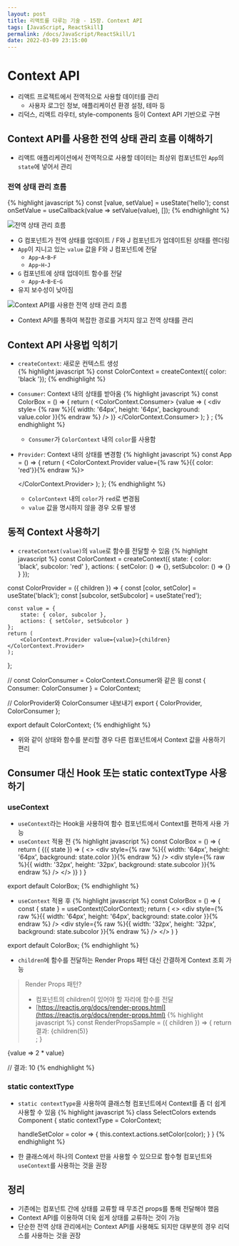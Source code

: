 ```yaml
---
layout: post
title: 리액트를 다루는 기술 - 15장. Context API
tags: [JavaScript, ReactSkill]
permalink: /docs/JavaScript/ReactSkill/1
date: 2022-03-09 23:15:00
---
```

# Context API
- 리액트 프로젝트에서 전역적으로 사용할 데이터를 관리
    - 사용자 로그인 정보, 애플리케이션 환경 설정, 테마 등
- 리덕스, 리액트 라우터, style-components 등이 Context API 기반으로 구현

## Context API를 사용한 전역 상태 관리 흐름 이해하기

- 리액트 애플리케이션에서 전역적으로 사용할 데이터는 최상위 컴포넌트인 `App`의 `state`에 넣어서 관리

### 전역 상태 관리 흐름

{% highlight javascript %}
const [value, setValue] = useState('hello');
const onSetValue = useCallback(value => setValue(value), []);
{% endhighlight %}

![전역 상태 관리 흐름](https://i.imgur.com/tmOeRAT.png)

- G 컴포넌트가 전역 상태를 업데이트 / F와 J 컴포넌트가 업데이트된 상태를 렌더링
- `App`이 지니고 있는 `value` 값을 F와 J 컴포넌트에 전달
    - `App`-`A`-`B`-`F`
    - `App`-`H`-`J`
- `G` 컴포넌트에 상태 업데이트 함수를 전달
    - `App`-`A`-`B`-`E`-`G`
- 유지 보수성이 낮아짐

![Context API를 사용한 전역 상태 관리 흐름](https://i.imgur.com/iyNKCIz.png)

- Context API를 통하여 복잡한 경로를 거치지 않고 전역 상태를 관리

## Context API 사용법 익히기

- `createContext`: 새로운 컨텍스트 생성  
{% highlight javascript %}
const ColorContext = createContext({ color: 'black '});
{% endhighlight %}

- `Consumer`: Context 내의 상태를 받아옴
 {% highlight javascript %}
const ColorBox = () => {
    return (
        <ColorContext.Consumer>
            {value => (
                 <div
                     style= {% raw %}{{
                         width: '64px',
                         height: '64px',
                         background: value.color
                    }}{% endraw %}
                />
             )}
        </ColorContext.Consumer>
    );
} ;
{% endhighlight %}
  - `Consumer`가 `ColorContext` 내의 `color`를 사용함

- `Provider`: Context 내의 상태를 변경함
 {% highlight javascript %}
const App = () => {
    return (
        <ColorContext.Provider value={% raw %}{{ color: 'red'}}{% endraw %}>
            <div>
                <ColorBox />
            </div>
        </ColorContext.Provider>
    );
};
{% endhighlight %}

  - `ColorContext` 내의 `color`가 `red`로 변경됨
  - `value` 값을 명시하지 않을 경우 오류 발생

## 동적 Context 사용하기

- `createContext(value)`의 `value`로 함수를 전달할 수 있음
{% highlight javascript %}
const ColorContext = createContext({
    state: { color: 'black', subcolor: 'red' },
    actions: {
        setColor: () => {},
        setSubcolor: () => {}
    }
});

const ColorProvider = ({ children }) => {
    const [color, setColor] = useState('black');
    const [subcolor, setSubcolor] = useState('red');
    
    const value = {
        state: { color, subcolor },
        actions: { setColor, setSubcolor }
    };
    return (
        <ColorContext.Provider value={value}>{children}</ColorContext.Provider>
    );
};

// const ColorConsumer = ColorContext.Consumer와 같은 읨
const { Consumer: ColorConsumer } = ColorContext;

// ColorProvider와 ColorConsumer 내보내기
export { ColorProvider, ColorConsumer };

export default ColorContext;
{% endhighlight %}
- 위와 같이 상태와 함수를 분리할 경우 다른 컴포넌트에서 Context 값을 사용하기 편리

## Consumer 대신 Hook 또는 static contextType 사용하기

### useContext
- `useContext`라는 Hook을 사용하여 함수 컴포넌트에서 Context를 편하게 사용 가능
- `useContext` 적용 전
{% highlight javascript %}
const ColorBox = () => {
    return (
        <ColorConsumer>
            {({ state }) => (
                <>
                    <div
                        style={% raw %}{{
                            width: '64px',
                            height: '64px',
                            background: state.color
                        }}{% endraw %}
                    />
                    <div
                        style={% raw %}{{
                            width: '32px',
                            height: '32px',
                            background: state.subcolor
                        }}{% endraw %}
                    />
                </>
            )}
        </ColorConsumer>
    )
}

export default ColorBox;
{% endhighlight %}

- `useContext` 적용 후
{% highlight javascript %}
const ColorBox = () => {
    const { state } = useContext(ColorContext);
    return (
        <>
            <div
                style={% raw %}{{
                    width: '64px',
                    height: '64px',
                    background: state.color
                }}{% endraw %}
            />
            <div
                style={% raw %}{{
                    width: '32px',
                    height: '32px',
                    background: state.subcolor
                }}{% endraw %}
            />
        </>
    )
}

export default ColorBox;
{% endhighlight %}
- `children`에 함수를 전달하는 Render Props 패턴 대신 간결하게 Context 조회 가능

> Render Props 패턴? 
> - 컴포넌트의 children이 있어야 할 자리에 함수를 전달
> - [https://reactjs.org/docs/render-props.html](https://reactjs.org/docs/render-props.html)
{% highlight javascript %}
const RenderPropsSample = ({ children }) => {
    return <div>결과: {children(5)}</div>;
}

<RenderPropsSample>{value => 2 * value}</RenderPropsSample>

// 결과: 10
{% endhighlight %}

### static contextType
- `static contextType`을 사용하여 클래스형 컴포넌트에서 Context를 좀 더 쉽게 사용할 수 있음
{% highlight javascript %}
class SelectColors extends Component {
    static contextType = ColorContext;
    
    handleSetColor = color => {
        this.context.actions.setColor(color);
    }
}
{% endhighlight %}
- 한 클래스에서 하나의 Context 만을 사용할 수 있으므로 함수형 컴포넌트와 `useContext`를 사용하는 것을 권장

## 정리
- 기존에는 컴포넌트 간에 상태를 교류할 때 무조건 props를 통해 전달해야 했음
- Context API를 이용하여 더욱 쉽게 상태를 교류하는 것이 가능
- 단순한 전역 상태 관리에서는 Context API를 사용해도 되지만 대부분의 경우 리덕스를 사용하는 것을 권장